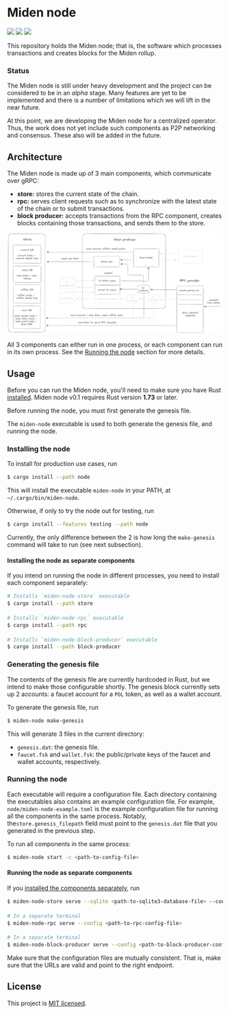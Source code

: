 # Miden node

<a href="https://github.com/0xPolygonMiden/miden-node/blob/main/LICENSE"><img src="https://img.shields.io/badge/license-MIT-blue.svg"></a>
<img src="https://github.com/0xPolygonMiden/miden-node/workflows/CI/badge.svg?branch=main">
<a href="https://crates.io/crates/miden-node"><img src="https://img.shields.io/crates/v/miden-node"></a>

This repository holds the Miden node; that is, the software which processes transactions and creates blocks for the Miden rollup.

### Status

The Miden node is still under heavy development and the project can be considered to be in an *alpha* stage. Many features are yet to be implemented and there is a number of limitations which we will lift in the near future.

At this point, we are developing the Miden node for a centralized operator. Thus, the work does not yet include such components as P2P networking and consensus. These also will be added in the future.

## Architecture


The Miden node is made up of 3 main components, which communicate over gRPC: 
- **store:** stores the current state of the chain.
- **rpc:** serves client requests such as to synchronize with the latest state of the chain or to submit transactions.
- **block producer:** accepts transactions from the RPC component, creates blocks containing those transactions, and sends them to the store.

![Architecture diagram](./assets/architecture.png)

All 3 components can either run in one process, or each component can run in its own process. See the [Running the node](#running-the-node) section for more details.

## Usage

Before you can run the Miden node, you'll need to make sure you have Rust [installed](https://www.rust-lang.org/tools/install). Miden node v0.1 requires Rust version **1.73** or later.

Before running the node, you must first generate the genesis file. 

The `miden-node` executable is used to both generate the genesis file, and running the node.

### Installing the node

To install for production use cases, run

```sh
$ cargo install --path node
```

This will install the executable `miden-node` in your PATH, at `~/.cargo/bin/miden-node`.

Otherwise, if only to try the node out for testing, run

```sh
$ cargo install --features testing --path node
```

Currently, the only difference between the 2 is how long the `make-genesis` command will take to run (see next subsection).

#### Installing the node as separate components
If you intend on running the node in different processes, you need to install each component separately:

```sh
# Installs `miden-node-store` executable
$ cargo install --path store

# Installs `miden-node-rpc` executable
$ cargo install --path rpc

# Installs `miden-node-block-producer` executable
$ cargo install --path block-producer
```

### Generating the genesis file

The contents of the genesis file are currently hardcoded in Rust, but we intend to make those configurable shortly. The genesis block currently sets up 2 accounts: a faucet account for a `POL` token, as well as a wallet account.

To generate the genesis file, run 

```sh
$ miden-node make-genesis
```

This will generate 3 files in the current directory: 
- `genesis.dat`: the genesis file.
- `faucet.fsk` and `wallet.fsk`: the public/private keys of the faucet and wallet accounts, respectively.

### Running the node

Each executable will require a configuration file. Each directory containing the executables also contains an example configuration file. For example, `node/miden-node-example.toml` is the example configuration file for running all the components in the same process. Notably, the`store.genesis_filepath` field must point to the `genesis.dat` file that you generated in the previous step.

To run all components in the same process:

```sh
$ miden-node start -c <path-to-config-file>
```

#### Running the node as separate components
If you [installed the components separately](#installing-the-node-as-separate-components), run

```sh
$ miden-node-store serve --sqlite <path-to-sqlite3-database-file> --config <path-to-store-config-file>

# In a separate terminal
$ miden-node-rpc serve --config <path-to-rpc-config-file>

# In a separate terminal
$ miden-node-block-producer serve --config <path-to-block-producer-config-file>
```

Make sure that the configuration files are mutually consistent. That is, make sure that the URLs are valid and point to the right endpoint.

## License
This project is [MIT licensed](./LICENSE).
